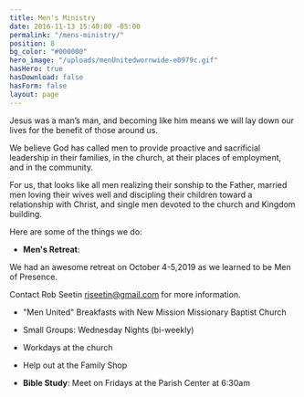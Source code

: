 ```yaml
---
title: Men's Ministry
date: 2016-11-13 15:40:00 -05:00
permalink: "/mens-ministry/"
position: 8
bg_color: "#000000"
hero_image: "/uploads/menUnitedwornwide-e0979c.gif"
hasHero: true
hasDownload: false
hasForm: false
layout: page
---
```


Jesus was a man’s man, and becoming like him means we will lay down our lives for the benefit of those around us.

We believe God has called men to provide proactive and sacrificial leadership in their families, in the church, at their places of employment, and in the community.

For us, that looks like all men realizing their sonship to the Father, married men loving their wives well and discipling their children toward a relationship with Christ, and single men devoted to the church and Kingdom building.

Here are some of the things we do:

* **Men's Retreat**: 

We had an awesome retreat on October 4-5,2019 as we learned to be Men of Presence.

Contact Rob Seetin rjseetin@gmail.com for more information.

* "Men United" Breakfasts with New Mission Missionary Baptist Church

* Small Groups: Wednesday Nights (bi-weekly)

* Workdays at the church 

* Help out at the Family Shop

* **Bible Study**: Meet on Fridays at the Parish Center at 6:30am
  